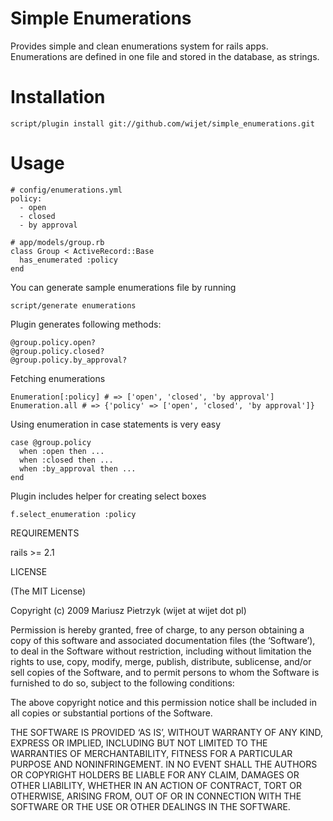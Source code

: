 Simple Enumerations
==================

Provides simple and clean enumerations system for rails apps.
Enumerations are defined in one file and stored in the database, as strings.

Installation
============

    script/plugin install git://github.com/wijet/simple_enumerations.git

Usage
=====

    # config/enumerations.yml
    policy:
      - open
      - closed
      - by approval

    # app/models/group.rb
    class Group < ActiveRecord::Base
      has_enumerated :policy
    end

You can generate sample enumerations file by running 

    script/generate enumerations

Plugin generates following methods:

    @group.policy.open?
    @group.policy.closed?
    @group.policy.by_approval?
    
Fetching enumerations 

    Enumeration[:policy] # => ['open', 'closed', 'by approval']
    Enumeration.all # => {'policy' => ['open', 'closed', 'by approval']}
    
Using enumeration in case statements is very easy

    case @group.policy
      when :open then ...
      when :closed then ...
      when :by_approval then ...
    end

Plugin includes helper for creating select boxes

    f.select_enumeration :policy

REQUIREMENTS

rails >= 2.1

LICENSE

(The MIT License)

Copyright (c) 2009 Mariusz Pietrzyk (wijet at wijet dot pl)

Permission is hereby granted, free of charge, to any person obtaining a copy of this software and associated documentation files (the ‘Software’), to deal in the Software without restriction, including without limitation the rights to use, copy, modify, merge, publish, distribute, sublicense, and/or sell copies of the Software, and to permit persons to whom the Software is furnished to do so, subject to the following conditions:

The above copyright notice and this permission notice shall be included in all copies or substantial portions of the Software.

THE SOFTWARE IS PROVIDED ‘AS IS’, WITHOUT WARRANTY OF ANY KIND, EXPRESS OR IMPLIED, INCLUDING BUT NOT LIMITED TO THE WARRANTIES OF MERCHANTABILITY, FITNESS FOR A PARTICULAR PURPOSE AND NONINFRINGEMENT. IN NO EVENT SHALL THE AUTHORS OR COPYRIGHT HOLDERS BE LIABLE FOR ANY CLAIM, DAMAGES OR OTHER LIABILITY, WHETHER IN AN ACTION OF CONTRACT, TORT OR OTHERWISE, ARISING FROM, OUT OF OR IN CONNECTION WITH THE SOFTWARE OR THE USE OR OTHER DEALINGS IN THE SOFTWARE.
